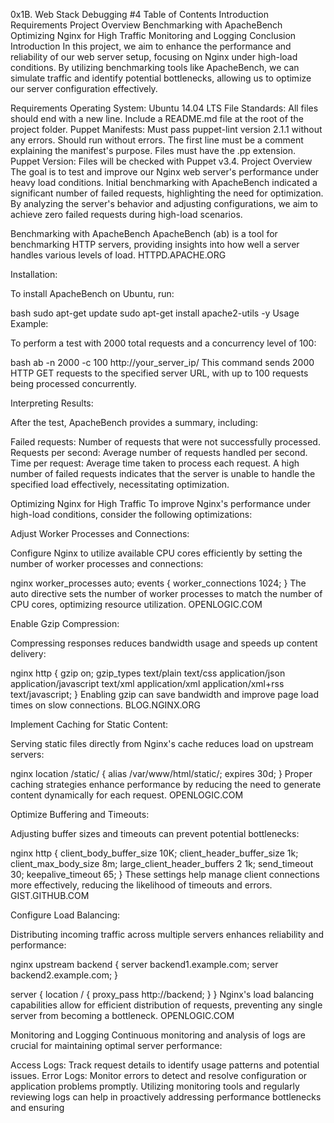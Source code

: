 0x1B. Web Stack Debugging #4
Table of Contents
Introduction
Requirements
Project Overview
Benchmarking with ApacheBench
Optimizing Nginx for High Traffic
Monitoring and Logging
Conclusion
Introduction
In this project, we aim to enhance the performance and reliability of our web server setup, focusing on Nginx under high-load conditions. By utilizing benchmarking tools like ApacheBench, we can simulate traffic and identify potential bottlenecks, allowing us to optimize our server configuration effectively.

Requirements
Operating System: Ubuntu 14.04 LTS
File Standards:
All files should end with a new line.
Include a README.md file at the root of the project folder.
Puppet Manifests:
Must pass puppet-lint version 2.1.1 without any errors.
Should run without errors.
The first line must be a comment explaining the manifest's purpose.
Files must have the .pp extension.
Puppet Version: Files will be checked with Puppet v3.4.
Project Overview
The goal is to test and improve our Nginx web server's performance under heavy load conditions. Initial benchmarking with ApacheBench indicated a significant number of failed requests, highlighting the need for optimization. By analyzing the server's behavior and adjusting configurations, we aim to achieve zero failed requests during high-load scenarios.

Benchmarking with ApacheBench
ApacheBench (ab) is a tool for benchmarking HTTP servers, providing insights into how well a server handles various levels of load. 
HTTPD.APACHE.ORG

Installation:

To install ApacheBench on Ubuntu, run:

bash
sudo apt-get update
sudo apt-get install apache2-utils -y
Usage Example:

To perform a test with 2000 total requests and a concurrency level of 100:

bash
ab -n 2000 -c 100 http://your_server_ip/
This command sends 2000 HTTP GET requests to the specified server URL, with up to 100 requests being processed concurrently.

Interpreting Results:

After the test, ApacheBench provides a summary, including:

Failed requests: Number of requests that were not successfully processed.
Requests per second: Average number of requests handled per second.
Time per request: Average time taken to process each request.
A high number of failed requests indicates that the server is unable to handle the specified load effectively, necessitating optimization.

Optimizing Nginx for High Traffic
To improve Nginx's performance under high-load conditions, consider the following optimizations:

Adjust Worker Processes and Connections:

Configure Nginx to utilize available CPU cores efficiently by setting the number of worker processes and connections:

nginx
worker_processes auto;
events {
    worker_connections 1024;
}
The auto directive sets the number of worker processes to match the number of CPU cores, optimizing resource utilization. 
OPENLOGIC.COM

Enable Gzip Compression:

Compressing responses reduces bandwidth usage and speeds up content delivery:

nginx
http {
    gzip on;
    gzip_types text/plain text/css application/json application/javascript text/xml application/xml application/xml+rss text/javascript;
}
Enabling gzip can save bandwidth and improve page load times on slow connections. 
BLOG.NGINX.ORG

Implement Caching for Static Content:

Serving static files directly from Nginx's cache reduces load on upstream servers:

nginx
location /static/ {
    alias /var/www/html/static/;
    expires 30d;
}
Proper caching strategies enhance performance by reducing the need to generate content dynamically for each request. 
OPENLOGIC.COM

Optimize Buffering and Timeouts:

Adjusting buffer sizes and timeouts can prevent potential bottlenecks:

nginx
http {
    client_body_buffer_size 10K;
    client_header_buffer_size 1k;
    client_max_body_size 8m;
    large_client_header_buffers 2 1k;
    send_timeout 30;
    keepalive_timeout 65;
}
These settings help manage client connections more effectively, reducing the likelihood of timeouts and errors. 
GIST.GITHUB.COM

Configure Load Balancing:

Distributing incoming traffic across multiple servers enhances reliability and performance:

nginx
upstream backend {
    server backend1.example.com;
    server backend2.example.com;
}

server {
    location / {
        proxy_pass http://backend;
    }
}
Nginx's load balancing capabilities allow for efficient distribution of requests, preventing any single server from becoming a bottleneck. 
OPENLOGIC.COM

Monitoring and Logging
Continuous monitoring and analysis of logs are crucial for maintaining optimal server performance:

Access Logs: Track request details to identify usage patterns and potential issues.
Error Logs: Monitor errors to detect and resolve configuration or application problems promptly.
Utilizing monitoring tools and regularly reviewing logs can help in proactively addressing performance bottlenecks and ensuring
